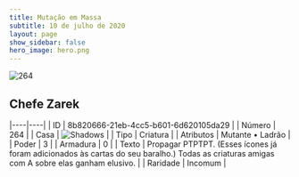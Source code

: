```yaml
---
title: Mutação em Massa
subtitle: 10 de julho de 2020
layout: page
show_sidebar: false
hero_image: hero.png
---
```


![264](https://cdn.keyforgegame.com/media/card_front/pt/479_264_W49544429F8C_pt.png)

## Chefe Zarek

|----|----|
| ID | 8b820666-21eb-4cc5-b601-6d620105da29 |
| Número | 264 |
| Casa | ![Shadows](https://archonarcana.com/images/thumb/e/ee/Shadows.png/22px-Shadows.png "Sombras") |
| Tipo | Criatura |
| Atributos | Mutante • Ladrão |
| Poder | 3 |
| Armadura | 0 |
| Texto | Propagar PTPTPT. (Esses ícones já foram adicionados às cartas do seu baralho.) Todas as criaturas amigas com A sobre elas ganham elusivo. |
| Raridade | Incomum |
